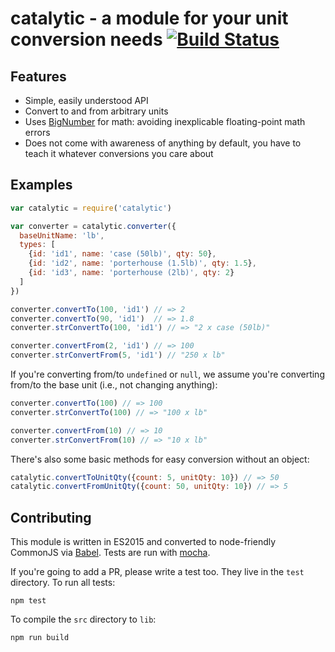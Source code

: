 # catalytic - a module for your unit conversion needs [![Build Status](https://travis-ci.org/goodeggs/catalytic.svg?branch=master)](https://travis-ci.org/goodeggs/catalytic)

## Features

- Simple, easily understood API
- Convert to and from arbitrary units
- Uses [BigNumber](http://mikemcl.github.io/bignumber.js) for math: avoiding inexplicable floating-point math errors
- Does not come with awareness of anything by default, you have to teach it whatever conversions you care about

## Examples

```javascript
var catalytic = require('catalytic')

var converter = catalytic.converter({
  baseUnitName: 'lb',
  types: [
    {id: 'id1', name: 'case (50lb)', qty: 50},
    {id: 'id2', name: 'porterhouse (1.5lb)', qty: 1.5},
    {id: 'id3', name: 'porterhouse (2lb)', qty: 2}
  ]
})

converter.convertTo(100, 'id1') // => 2
converter.convertTo(90, 'id1')  // => 1.8
converter.strConvertTo(100, 'id1') // => "2 x case (50lb)"

converter.convertFrom(2, 'id1') // => 100
converter.strConvertFrom(5, 'id1') // "250 x lb"
```

If you're converting from/to `undefined` or `null`, we assume you're converting
from/to the base unit (i.e., not changing anything):

```javascript
converter.convertTo(100) // => 100
converter.strConvertTo(100) // => "100 x lb"

converter.convertFrom(10) // => 10
converter.strConvertFrom(10) // => "10 x lb"
```

There's also some basic methods for easy conversion without an object:

```javascript
catalytic.convertToUnitQty({count: 5, unitQty: 10}) // => 50
catalytic.convertFromUnitQty({count: 50, unitQty: 10}) // => 5
```

## Contributing

This module is written in ES2015 and converted to node-friendly CommonJS via
[Babel](http://babeljs.io/). Tests are run with [mocha](https://mochajs.org).

If you're going to add a PR, please write a test too. They live in the `test`
directory. To run all tests:

```
npm test
```

To compile the `src` directory to `lib`:

```
npm run build
```
